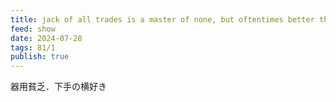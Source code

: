 ```yaml
---
title: jack of all trades is a master of none, but oftentimes better than a master of one
feed: show
date: 2024-07-28
tags: 81/1
publish: true
---
```



器用貧乏．下手の横好き